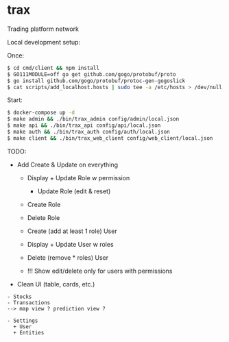# trax

Trading platform network

Local development setup:

Once:

```sh
$ cd cmd/client && npm install
$ GO111MODULE=off go get github.com/gogo/protobuf/proto
$ go install github.com/gogo/protobuf/protoc-gen-gogoslick
$ cat scripts/add_localhost.hosts | sudo tee -a /etc/hosts > /dev/null
```

Start:

```sh
$ docker-compose up -d
$ make admin && ./bin/trax_admin config/admin/local.json
$ make api && ./bin/trax_api config/api/local.json
$ make auth && ./bin/trax_auth config/auth/local.json
$ make client && ./bin/trax_web_client config/web_client/local.json
```

TODO:

- Add Create & Update on everything

  - Display + Update Role w permission
    - Update Role (edit & reset)
  - Create Role
  - Delete Role
  - Create (add at least 1 role) User
  - Display + Update User w roles
  - Delete (remove \* roles) User

  - !!! Show edit/delete only for users with permissions

- Clean UI (table, cards, etc.)

```
- Stocks
- Transactions
--> map view ? prediction view ?

- Settings
  + User
  + Entities

```

